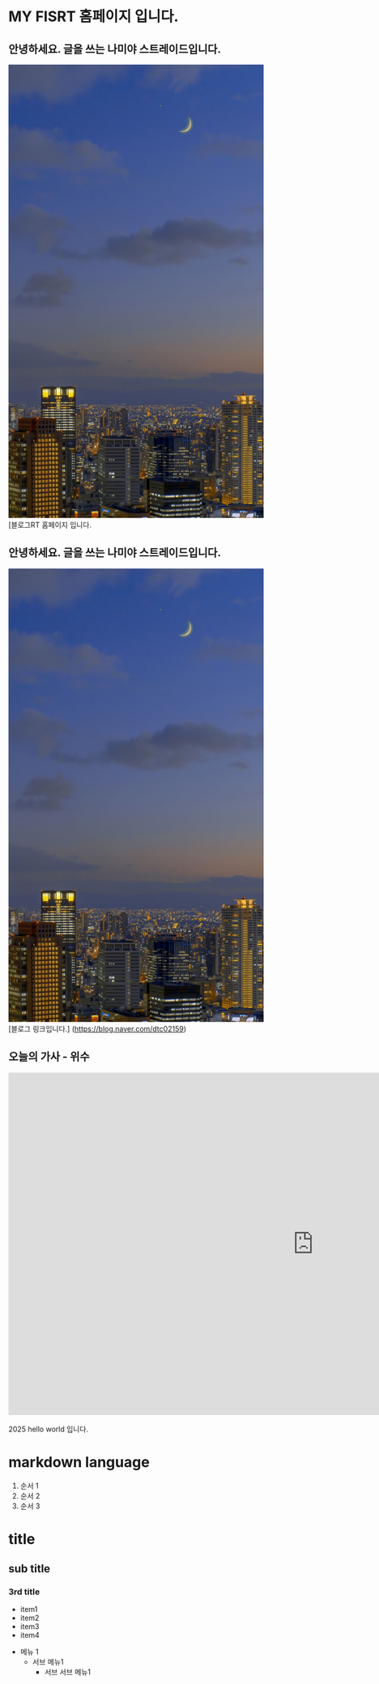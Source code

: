 # MY FISRT 홈페이지 입니다.
## 안녕하세요. 글을 쓰는 나미야 스트레이드입니다.
<img src="CAT.jfif"/> <br>
[블로그RT 홈페이지 입니다.
## 안녕하세요. 글을 쓰는 나미야 스트레이드입니다.
<img src="CAT.jfif"/> <br>
[블로그 링크입니다.] (https://blog.naver.com/dtc02159)<br>

## 오늘의 가사 - 위수
<iframe width="1204" height="677" src="https://www.youtube.com/embed/Qfcu3Y4ixjI?list=RDQfcu3Y4ixjI" title="[MV] 위수 (WISUE) - 하필이면 사랑이 왜 거기에 있었을까? / Official Music Video" frameborder="0" allow="accelerometer; autoplay; clipboard-write; encrypted-media; gyroscope; picture-in-picture; web-share" referrerpolicy="strict-origin-when-cross-origin" allowfullscreen></iframe>


2025 hello world 입니다.


# markdown language
1. 순서 1
2. 순서 2
3. 순서 3
   
# title
## sub title
### 3rd title

 - item1
 - item2
 - item3
 - item4

* 메뉴 1
  + 서브 메뉴1
    - 서브 서브 메뉴1
